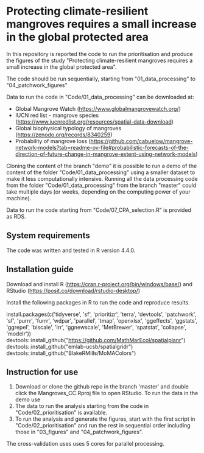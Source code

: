 # Protecting climate-resilient mangroves requires a small increase in the global protected area

In this repository is reported the code to run the prioritisation and produce the figures of the study "Protecting climate-resilient mangroves requires a small increase in the global protected area".

The code should be run sequentially, starting from "01_data_processing" to "04_patchwork_figures"

Data to run the code in "Code/01_data_processing" can be downloaded at:

- Global Mangrove Watch (https://www.globalmangrovewatch.org/)
- IUCN red list - mangrove species (https://www.iucnredlist.org/resources/spatial-data-download)
- Global biophysical typology of mangroves (https://zenodo.org/records/8340259)
- Probability of mangrove loss (https://github.com/cabuelow/mangrove-network-models?tab=readme-ov-file#probabilistic-forecasts-of-the-direction-of-future-change-in-mangrove-extent-using-network-models)

Cloning the content of the branch "demo" it is possible to run a demo of the content of the folder "Code/01_data_processing" using a smaller dataset to make it less computationally intensive. Running all the data processing code from the folder "Code/01_data_processing" from the branch "master" could take multiple days (or weeks, depending on the computing power of your machine).

Data to run the code starting from "Code/07_CPA_selection.R" is provided as RDS. 

## System requirements
The code was written and tested in R version 4.4.0.

## Installation guide
Download and install R (https://cran.r-project.org/bin/windows/base/) and RStudio (https://posit.co/download/rstudio-desktop/)

Install the following packages in R to run the code and reproduce results.

install.packages(c('tidyverse', 'sf', 'prioritizr', 'terra', 'devtools', 'patchwork', 'sf', 'purrr', 'furrr', 'wdpar', 
                   'parallel', 'tmap', 'openxlsx', 'ggeffects', 'ggstats', 'ggrepel', 'biscale', 'irr', 'ggnewscale', 
                   'MetBrewer', 'spatstat', 'collapse', 'modelr'))
devtools::install_github("https://github.com/MathMarEcol/spatialplanr")
devtools::install_github("emlab-ucsb/spatialgridr")
devtools::install_github("BlakeRMills/MoMAColors")

## Instruction for use
1. Download or clone the github repo in the branch 'master' and double click the Mangroves_CC.Rproj file to open RStudio. To run the data in the demo use
2. The data to run the analysis starting from the code in "Code/02_prioritisation" is available.
3. To run the analysis and generate the figures, start with the first script in "Code/02_prioritisation" and run the rest in sequential order including those in "03_figures" and "04_patchwork_figures".

The cross-validation uses uses 5 cores for parallel processing.
